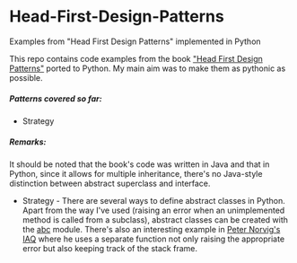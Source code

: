 # Head-First-Design-Patterns
Examples from "Head First Design Patterns" implemented in Python

This repo contains code examples from the book ["Head First Design Patterns"](https://www.amazon.com/Head-First-Design-Patterns-Brain-Friendly/dp/0596007124) ported to Python. My main aim was to make them as pythonic as possible.

##### Patterns covered so far:

* Strategy

##### Remarks:

It should be noted that the book's code was written in Java and that in Python, since it allows for multiple inheritance, there's no Java-style distinction between abstract superclass and interface. 

* Strategy - There are several ways to define abstract classes in Python. Apart from the way I've used (raising an error when an unimplemented method is called from a subclass), abstract classes can be created with the [abc](https://docs.python.org/3/library/abc.html) module. There's also an interesting example in [Peter Norvig's IAQ](http://norvig.com/python-iaq.html) where he uses a separate function not only raising the appropriate error but also keeping track of the stack frame.  
